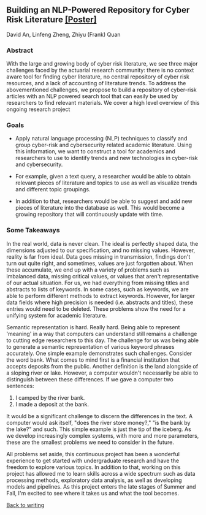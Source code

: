 ## Building an NLP-Powered Repository for Cyber Risk Literature [[Poster]](/research/draft1.pdf)

David An, Linfeng Zheng, Zhiyu (Frank) Quan

### Abstract

With the large and growing body of cyber risk literature, we see three major challenges faced by the actuarial research community: there is no context aware tool for finding cyber literature, no central repository of cyber risk resources, and a lack of accounting of literature trends. To address the abovementioned challenges, we propose to build a repository of cyber-risk articles with an NLP powered search tool that can easily be used by researchers to find relevant materials. We cover a high level overview of this ongoing research project

### Goals

- Apply natural language processing (NLP) techniques to classify and group cyber-risk and cybersecurity related academic literature. Using this information, we want to construct a tool for academics and researchers to use to identify trends and new technologies in cyber-risk and cybersecurity.

- For example, given a text query, a researcher would be able to obtain relevant pieces of literature and topics to use as well as visualize trends and different topic groupings.

- In addition to that, researchers would be able to suggest and add new pieces of literature into the database as well. This would become a growing repository that will continuously update with time.

### Some Takeaways

In the real world, data is never clean. The ideal is perfectly shaped data, the dimensions adjusted to our specification, and no missing values. However, reality is far from ideal. Data goes missing in transmission, findings don't turn out quite right, and sometimes, values are just forgotten about. When these accumulate, we end up with a variety of problems such as imbalanced data, missing critical values, or values that aren't representative of our actual situation. For us, we had everything from missing titles and abstracts to lists of keywords. In some cases, such as keywords, we are able to perform different methods to extract keywords. However, for larger data fields where high precision is needed (i.e. abstracts and titles), these entries would need to be deleted. These problems show the need for a unifying system for academic literature.

Semantic representation is hard. Really hard. Being able to represent 'meaning' in a way that computers can understand still remains a challenge to cutting edge researchers to this day. The challenge for us was being able to generate a semantic representation of various keyword phrases accurately. One simple example demonstrates such challenges. Consider the word bank. What comes to mind first is a financial institution that accepts deposits from the public. Another definition is the land alongside of a sloping river or lake. However, a computer wouldn't necessarily be able to distinguish between these differences. If we gave a computer two sentences:

1. I camped by the river bank.
2. I made a deposit at the bank.

It would be a significant challenge to discern the differences in the text. A computer would ask itself, "does the river store money?," "is the bank by the lake?" and such. This simple example is just the tip of the iceberg. As we develop increasingly complex systems, with more and more parameters, these are the smallest problems we need to consider in the future.

All problems set aside, this continuous project has been a wonderful experience to get started with undergraduate research and have the freedom to explore various topics. In addition to that, working on this project has allowed me to learn skills across a wide spectrum such as data processing methods, exploratory data analysis, as well as developing models and pipelines. As this project enters the late stages of Summer and Fall, I'm excited to see where it takes us and what the tool becomes.

[Back to writing](../../blog)

